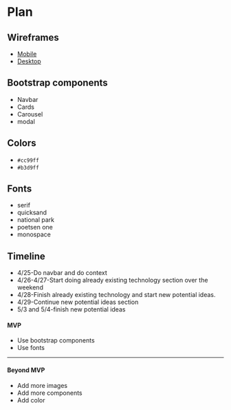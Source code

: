 # Plan

## Wireframes
* [Mobile](https://wireframe.cc/BcqdGw)
* [Desktop](https://wireframe.cc/d3JJPu)

## Bootstrap components
* Navbar
* Cards
* Carousel
* modal
## Colors
* `#cc99ff`
* `#b3d9ff`

## Fonts
* serif
* quicksand
* national park
* poetsen one
* monospace

## Timeline
* 4/25-Do navbar and do context
* 4/26-4/27-Start doing already existing technology section over the weekend
* 4/28-Finish already existing technology and start new potential ideas.
* 4/29-Continue new potential ideas section
* 5/3 and 5/4-finish new potential ideas

#### MVP

* Use bootstrap components
* Use fonts

---

#### Beyond MVP

* Add more images
* Add more components
* Add color








<!-- DO NOT USE THIS YET

| Name | Glows | Grows |
| -------- | ------- | ------- |
|   |   |
|   |   |
|   |   |
|   |   |
|   |   |
|   |   |

-->
